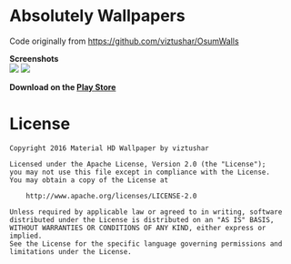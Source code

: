 # Absolutely Wallpapers

Code originally from https://github.com/viztushar/OsumWalls

<b>Screenshots</b>
<br/>
<img src="https://lh3.googleusercontent.com/ZQQTDf8LX_TJhrwmvOh9n1VV5dPzfvZ6JE1ER12T7HsnhmegTNaet4KEK3tN5ZtqNZr1=h900-rw"/>
<img src="https://lh3.googleusercontent.com/HkD7P7J_uQ4MRDvycgMWpbtj5zMyBf6TP-b2uiJ7o-5byO_APzxoyKsEcjYxc5N2EQc=h900-rw"/>


<b>Download on the <a href="https://play.google.com/store/apps/details?id=com.erc.software.absolutelywallpapers">Play Store</a></b>


License
=======
```
Copyright 2016 Material HD Wallpaper by viztushar

Licensed under the Apache License, Version 2.0 (the "License");
you may not use this file except in compliance with the License.
You may obtain a copy of the License at

    http://www.apache.org/licenses/LICENSE-2.0

Unless required by applicable law or agreed to in writing, software
distributed under the License is distributed on an "AS IS" BASIS,
WITHOUT WARRANTIES OR CONDITIONS OF ANY KIND, either express or implied.
See the License for the specific language governing permissions and
limitations under the License.
```

